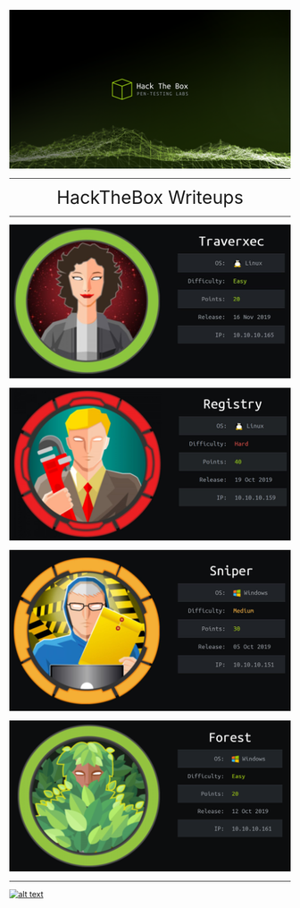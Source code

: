 
![alt text](HTB.jpeg "HaxkTheBox")

---

<div align="center"><font size="6">HackTheBox Writeups</font></div>

---




<a href="/Hack-The-Box/Traverxec/">![Traverxec](/Traverxec/Traverxec.jpg)</a>

<a href="/Hack-The-Box/Registry/">![Registry](/Registry/01.jpg)</a>

<a href="/Hack-The-Box/Sniper/">![Sniper](/Sniper/sniper-01.jpg)</a>

<a href="/Hack-The-Box/Forest/">![Forest](/Forest/Forest.png)</a>

---

[![alt text](https://www.hackthebox.eu/badge/image/131282)](https://www.hackthebox.eu/profile/131282 "Zer0Code")
